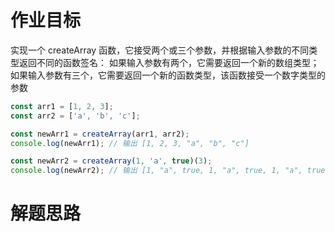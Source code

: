 # 作业目标

实现一个 createArray 函数，它接受两个或三个参数，并根据输入参数的不同类型返回不同的函数签名：
如果输入参数有两个，它需要返回一个新的数组类型；
如果输入参数有三个，它需要返回一个新的函数类型，该函数接受一个数字类型的参数

```ts
const arr1 = [1, 2, 3];
const arr2 = ['a', 'b', 'c'];

const newArr1 = createArray(arr1, arr2);
console.log(newArr1); // 输出 [1, 2, 3, "a", "b", "c"]

const newArr2 = createArray(1, 'a', true)(3);
console.log(newArr2); // 输出 [1, "a", true, 1, "a", true, 1, "a", true]
```

# 解题思路
